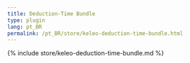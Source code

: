 ```yaml
---
title: Deduction-Time Bundle
type: plugin
lang: pt_BR
permalink: /pt_BR/store/keleo-deduction-time-bundle.html
---
```


{% include store/keleo-deduction-time-bundle.md %}
